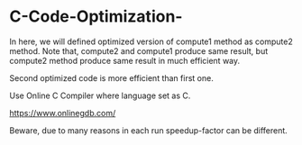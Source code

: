 # C-Code-Optimization-

In here, we will defined optimized version of compute1 method as compute2 method. Note that, compute2 and compute1 produce same result, but compute2 method produce same result in much efficient way.

Second optimized code is more efficient than first one.

Use Online C Compiler where language set as C. 

https://www.onlinegdb.com/

Beware, due to many reasons in each run speedup-factor can be different.
